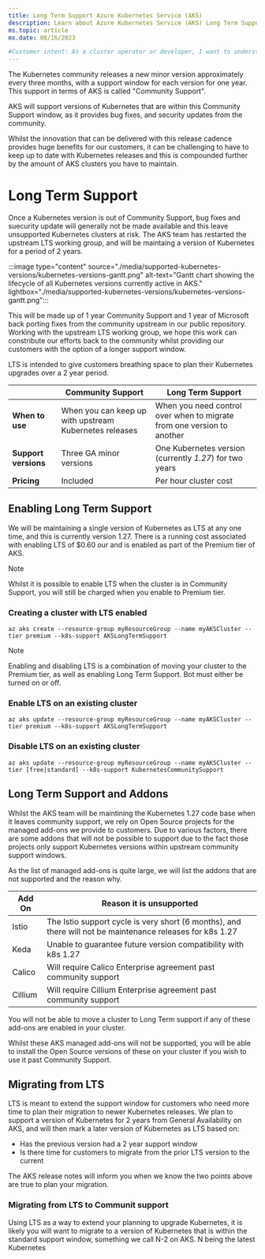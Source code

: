 ```yaml
---
title: Long Term Support Azure Kubernetes Service (AKS)
description: Learn about Azure Kubernetes Service (AKS) Long Term Support for Kubernetes
ms.topic: article
ms.date: 08/16/2023

#Customer intent: As a cluster operator or developer, I want to understand how Long Term Support for Kubernetes on AKS works.
---
```



The Kubernetes community releases a new minor version approximately every three months, with a support window for each version for one year.  This support in terms of AKS is called "Community Support".

AKS will support versions of Kubernetes that are within this Community Support window, as it provides bug fixes, and security updates from the community.

Whilst the innovation that can be delivered with this release cadence provides huge benefits for our customers, it can be challenging to have to keep up to date with Kubernetes releases and this is compounded further by the amount of AKS clusters you have to maintain.  

# Long Term Support

Once a Kubernetes version is out of Community Support, bug fixes and suecurity update will generally not be made available and this leave unsupported Kubernetes clusters at risk.  The AKS team has restarted the upstream LTS working group, and will be maintaing a version of Kubernetes for a period of 2 years.

:::image type="content" source="./media/supported-kubernetes-versions/kubernetes-versions-gantt.png" alt-text="Gantt chart showing the lifecycle of all Kubernetes versions currently active in AKS." lightbox="./media/supported-kubernetes-versions/kubernetes-versions-gantt.png":::

This will be made up of 1 year Community Support and 1 year of Microsoft back porting fixes from the community upstream in our public repository.  Working with the upstream LTS working group, we hope this work can constribute our efforts back to the community whilst providing our customers with the option of a longer support window.

LTS is intended to give customers breathing space to plan their Kubernetes upgrades over a 2 year period.

|   | Community Support  |Long Term Support   |
|---|---|---|
| **When to use** | When you can keep up with upstream Kubernetes releases | When you need control over when to migrate from one version to another  |
|  **Support versions** | Three GA minor versions | One Kubernetes version (currently *1.27*) for two years  |
|  **Pricing** | Included  |  Per hour cluster cost |


## Enabling Long Term Support

We will be maintaining a single version of Kubernetes as LTS at any one time, and this is currently version 1.27.  There is a running cost associated with enabling LTS of $0.60 our and is enabled as part of the Premium tier of AKS.

> [!NOTE]
> Whilst it is possible to enable LTS when the cluster is in Community Support, you will still be charged when you enable to Premium tier.

### Creating a cluster with LTS enabled
```
az aks create --resource-group myResourceGroup --name myAKSCluster --tier premium --k8s-support AKSLongTermSupport
```

> [!NOTE]
> Enabling and disabling LTS is a combination of moving your cluster to the Premium tier, as well as enabling Long Term Support.  Bot must either be turned on or off.

### Enable LTS on an existing cluster
```
az aks update --resource-group myResourceGroup --name myAKSCluster --tier premium --k8s-support AKSLongTermSupport
```

### Disable LTS on an existing cluster
```
az aks update --resource-group myResourceGroup --name myAKSCluster --tier [free|standard] --k8s-support KubernetesCommunitySupport
```

## Long Term Support and Addons
Whilst the AKS team will be maintining the Kubernetes 1.27 code base when it leaves community support, we rely on Open Source projects for the managed add-ons we provide to customers.  Due to various factors, there are some addons that will not be possible to support due to the fact those projects only support Kubernetes versions within upstream community support windows.

As the list of managed add-ons is quite large, we will list the addons that are not supported and the reason why.

|  Add On  | Reason it is unsupported |
---|---|
| Istio |  The Istio support cycle is very short (6 months), and there will not be maintenance releases for k8s 1.27 |
 | Keda | Unable to guarantee future version compatibility with k8s 1.27 |
| Calico  |  Will require Calico Enterprise agreement past community support |
| Cillium  |  Will require Cillium Enterprise agreement past community support |

You will not be able to move a cluster to Long Term support if any of these add-ons are enabled in your cluster.  

Whilst these AKS managed add-ons will not be supported, you will be able to install the Open Source versions of these on your cluster if you wish to use it past Community Support.


## Migrating from LTS 
LTS is meant to extend the support window for customers who need more time to plan their migration to newer Kubernetes releases.  We plan to support a version of Kubernetes for 2 years from General Availability on AKS, and will then mark a later version of Kubernetes as LTS based on:

* Has the previous version had a 2 year support window
* Is there time for customers to migrate from the prior LTS version to the current

The AKS release notes will inform you when we know the two points above are true to plan your migration.

### Migrating from LTS to Communit support
Using LTS as a way to extend your planning to upgrade Kubernetes, it is likely you will want to migrate to a version of Kubernetes that is within the standard support window, something we call N-2 on AKS.  N being the latest Kubernetes 



[add-ons]: integrations.md#add-ons